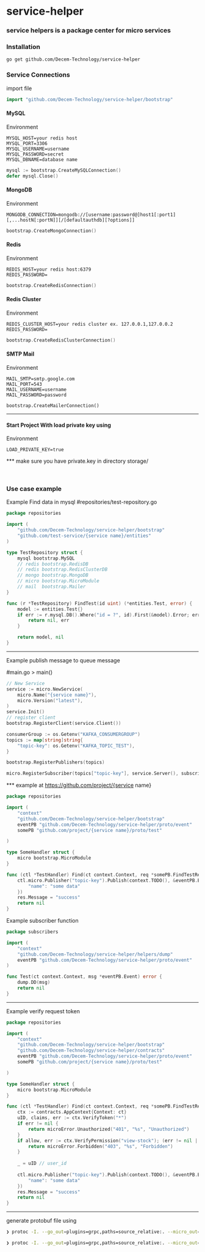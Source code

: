 # service-helper
### service helpers is a package center for micro services

### Installation

```shell
go get github.com/Decem-Technology/service-helper

```

### Service Connections
import file

```go
import "github.com/Decem-Technology/service-helper/bootstrap"
```

#### MySQL
Environment

```
MYSQL_HOST=your redis host
MYSQL_PORT=3306
MYSQL_USERNAME=username
MYSQL_PASSWORD=secret
MYSQL_DBNAME=database name
```

```go
mysql := bootstrap.CreateMySQLConnection()
defer mysql.Close()
```

#### MongoDB
Environment

```
MONGODB_CONNECTION=mongodb://[username:password@]host1[:port1][,...hostN[:portN]][/[defaultauthdb][?options]]
```

```go
bootstrap.CreateMongoConnection()
```

#### Redis
Environment

```
REDIS_HOST=your redis host:6379
REDIS_PASSWORD=
```

```go
bootstrap.CreateRedisConnection()
```

#### Redis Cluster
Environment

```
REDIS_CLUSTER_HOST=your redis cluster ex. 127.0.0.1,127.0.0.2
REDIS_PASSWORD=
```

```go
bootstrap.CreateRedisClusterConnection()
```

#### SMTP Mail
Environment

```
MAIL_SMTP=smtp.google.com
MAIL_PORT=543
MAIL_USERNAME=username
MAIL_PASSWORD=password
```

```
bootstrap.CreateMailerConnection()
```

---

#### Start Project With load private key using 
Environment

```
LOAD_PRIVATE_KEY=true
```

*** make sure you have private.key in directory storage/ 

<BR />

### Use case example
Example Find data in mysql
#repositories/test-repository.go

```go
package repositories

import (
    "github.com/Decem-Technology/service-helper/bootstrap"
    "github.com/test-service/{service name}/entities"
)

type TestRepository struct {
    mysql bootstrap.MySQL
    // redis bootstrap.RedisDB
    // redis bootstrap.RedisClusterDB
    // mongo bootstrap.MongoDB
    // micro bootstrap.MicroModule
    // mail  bootstrap.Mailer
}

func (r *TestRepository) FindTest(id uint) (*entities.Test, error) {
    model := entities.Test{}
    if err := r.mysql.DB().Where("id = ?", id).First(&model).Error; err != nil {
        return nil, err
    }

    return model, nil
}

```

---

Example publish message to queue message
<br/>

#main.go > main()

```go
// New Service
service := micro.NewService(
    micro.Name("{service name}"),
    micro.Version("latest"),
)
service.Init()
// register client
bootstrap.RegisterClient(service.Client())

consumerGroup := os.Getenv("KAFKA_CONSUMERGROUP")
topics := map[string]string{
    "topic-key": os.Getenv("KAFKA_TOPIC_TEST"),
}

bootstrap.RegisterPublishers(topics)

micro.RegisterSubscriber(topics["topic-key"], service.Server(), subscribers.Test, server.SubscriberQueue(consumerGroup))

```
*** example at https://github.com/project/{service name}

```go
package repositories

import (
    "context"
    "github.com/Decem-Technology/service-helper/bootstrap"
    eventPB "github.com/Decem-Technology/service-helper/proto/event"
	somePB "github.com/project/{service name}/proto/test"

)

type SomeHandler struct {
    micro bootstrap.MicroModule
}

func (ctl *TestHandler) Find(ct context.Context, req *somePB.FindTestRequest, res *somePB.TestResponse) error {
    ctl.micro.Publisher("topic-key").Publish(context.TODO(), &eventPB.Event{
        "name": "some data"
    })
    res.Message = "success"
    return nil
}
```

Example subscriber function
```go
package subscribers

import (
	"context"
	"github.com/Decem-Technology/service-helper/helpers/dump"
	eventPB "github.com/Decem-Technology/service-helper/proto/event"
)

func Test(ct context.Context, msg *eventPB.Event) error {
	dump.DD(msg)
	return nil
}
```
---
Example verify request token

```go
package repositories

import (
    "context"
    "github.com/Decem-Technology/service-helper/bootstrap"
    "github.com/Decem-Technology/service-helper/contracts"
    eventPB "github.com/Decem-Technology/service-helper/proto/event"
	somePB "github.com/project/{service name}/proto/test"

)

type SomeHandler struct {
    micro bootstrap.MicroModule
}

func (ctl *TestHandler) Find(ct context.Context, req *somePB.FindTestRequest, res *somePB.TestResponse) error {
	ctx := contracts.AppContext{Context: ct}
    uID, claims, err := ctx.VerifyToken("*")
	if err != nil {
		return microError.Unauthorized("401", "%s", "Unauthorized")
	}
	if allow, err := ctx.VerifyPermission("view-stock"); (err != nil || allow == false) && claims.Audience != "machine" {
		return microError.Forbidden("403", "%s", "Forbidden")
    }
    
    _ = uID // user_id
    
    ctl.micro.Publisher("topic-key").Publish(context.TODO(), &eventPB.Event{
        "name": "some data"
    })
    res.Message = "success"
    return nil
}
```

---

generate protobuf file using

```bash
❯ protoc -I. --go_out=plugins=grpc,paths=source_relative:. --micro_out=paths=source_relative:. --proto_path=$GOPATH/src --proto_path=../  proto/response/meta.proto

❯ protoc -I. --go_out=plugins=grpc,paths=source_relative:. --micro_out=paths=source_relative:. --proto_path=$GOPATH/src --proto_path=../  proto/event/event.proto
```
